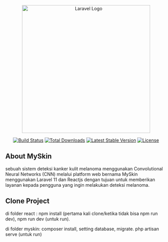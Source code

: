 <p align="center"><a href="https://laravel.com" target="_blank"><img src="https://raw.githubusercontent.com/laravel/art/master/logo-lockup/5%20SVG/2%20CMYK/1%20Full%20Color/laravel-logolockup-cmyk-red.svg" width="400" alt="Laravel Logo"></a></p>

<p align="center">
<a href="https://github.com/laravel/framework/actions"><img src="https://github.com/laravel/framework/workflows/tests/badge.svg" alt="Build Status"></a>
<a href="https://packagist.org/packages/laravel/framework"><img src="https://img.shields.io/packagist/dt/laravel/framework" alt="Total Downloads"></a>
<a href="https://packagist.org/packages/laravel/framework"><img src="https://img.shields.io/packagist/v/laravel/framework" alt="Latest Stable Version"></a>
<a href="https://packagist.org/packages/laravel/framework"><img src="https://img.shields.io/packagist/l/laravel/framework" alt="License"></a>
</p>

## About MySkin

sebuah sistem deteksi kanker kulit melanoma menggunakan Convolutional Neural Networks (CNN) melalui platform web bernama MySkin menggunakan Laravel 11 dan Reactjs dengan tujuan untuk memberikan layanan kepada pengguna yang ingin melakukan deteksi melanoma.

## Clone Project
di folder react :
npm install (pertama kali clone/ketika tidak bisa npm run dev),
npm run dev (untuk run).

di folder myskin:
composer install, setting database, migrate.
php artisan serve (untuk run)
